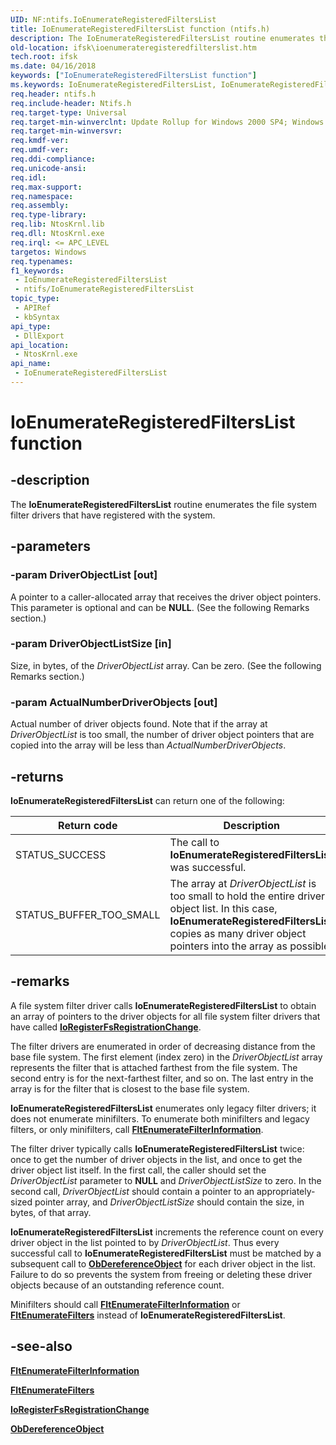 ```yaml
---
UID: NF:ntifs.IoEnumerateRegisteredFiltersList
title: IoEnumerateRegisteredFiltersList function (ntifs.h)
description: The IoEnumerateRegisteredFiltersList routine enumerates the file system filter drivers that have registered with the system.
old-location: ifsk\ioenumerateregisteredfilterslist.htm
tech.root: ifsk
ms.date: 04/16/2018
keywords: ["IoEnumerateRegisteredFiltersList function"]
ms.keywords: IoEnumerateRegisteredFiltersList, IoEnumerateRegisteredFiltersList routine [Installable File System Drivers], ifsk.ioenumerateregisteredfilterslist, ioref_b1530889-7d8a-4fd7-a7d3-954b1c7012ca.xml, ntifs/IoEnumerateRegisteredFiltersList
req.header: ntifs.h
req.include-header: Ntifs.h
req.target-type: Universal
req.target-min-winverclnt: Update Rollup for Windows 2000 SP4; Windows Server 2003 SP1
req.target-min-winversvr: 
req.kmdf-ver: 
req.umdf-ver: 
req.ddi-compliance: 
req.unicode-ansi: 
req.idl: 
req.max-support: 
req.namespace: 
req.assembly: 
req.type-library: 
req.lib: NtosKrnl.lib
req.dll: NtosKrnl.exe
req.irql: <= APC_LEVEL
targetos: Windows
req.typenames: 
f1_keywords:
 - IoEnumerateRegisteredFiltersList
 - ntifs/IoEnumerateRegisteredFiltersList
topic_type:
 - APIRef
 - kbSyntax
api_type:
 - DllExport
api_location:
 - NtosKrnl.exe
api_name:
 - IoEnumerateRegisteredFiltersList
---
```


# IoEnumerateRegisteredFiltersList function

## -description

The **IoEnumerateRegisteredFiltersList** routine enumerates the file system filter drivers that have registered with the system.

## -parameters

### -param DriverObjectList [out]

A pointer to a caller-allocated array that receives the driver object pointers. This parameter is optional and can be **NULL**. (See the following Remarks section.)

### -param DriverObjectListSize [in]

Size, in bytes, of the *DriverObjectList* array. Can be zero. (See the following Remarks section.)

### -param ActualNumberDriverObjects [out]

Actual number of driver objects found. Note that if the array at *DriverObjectList* is too small, the number of driver object pointers that are copied into the array will be less than *ActualNumberDriverObjects*.

## -returns

**IoEnumerateRegisteredFiltersList** can return one of the following:

| Return code | Description |
| ----------- | ----------- |
| STATUS_SUCCESS | The call to **IoEnumerateRegisteredFiltersList** was successful. |
| STATUS_BUFFER_TOO_SMALL | The array at *DriverObjectList* is too small to hold the entire driver object list. In this case, **IoEnumerateRegisteredFiltersList** copies as many driver object pointers into the array as possible. |

## -remarks

A file system filter driver calls **IoEnumerateRegisteredFiltersList** to obtain an array of pointers to the driver objects for all file system filter drivers that have called [**IoRegisterFsRegistrationChange**](nf-ntifs-ioregisterfsregistrationchange.md).

The filter drivers are enumerated in order of decreasing distance from the base file system. The first element (index zero) in the *DriverObjectList* array represents the filter that is attached farthest from the file system. The second entry is for the next-farthest filter, and so on. The last entry in the array is for the filter that is closest to the base file system.

**IoEnumerateRegisteredFiltersList** enumerates only legacy filter drivers; it does not enumerate minifilters. To enumerate both minifilters and legacy filters, or only minifilters, call [**FltEnumerateFilterInformation**](../fltkernel/nf-fltkernel-fltenumeratefilterinformation.md).

The filter driver typically calls **IoEnumerateRegisteredFiltersList** twice: once to get the number of driver objects in the list, and once to get the driver object list itself. In the first call, the caller should set the *DriverObjectList* parameter to **NULL** and *DriverObjectListSize* to zero. In the second call, *DriverObjectList* should contain a pointer to an appropriately-sized pointer array, and *DriverObjectListSize* should contain the size, in bytes, of that array.

**IoEnumerateRegisteredFiltersList** increments the reference count on every driver object in the list pointed to by *DriverObjectList*. Thus every successful call to **IoEnumerateRegisteredFiltersList** must be matched by a subsequent call to [**ObDereferenceObject**](../wdm/nf-wdm-obdereferenceobject.md) for each driver object in the list. Failure to do so prevents the system from freeing or deleting these driver objects because of an outstanding reference count.

Minifilters should call [**FltEnumerateFilterInformation**](../fltkernel/nf-fltkernel-fltenumeratefilterinformation.md) or [**FltEnumerateFilters**](../fltkernel/nf-fltkernel-fltenumeratefilters.md) instead of **IoEnumerateRegisteredFiltersList**.

## -see-also

[**FltEnumerateFilterInformation**](../fltkernel/nf-fltkernel-fltenumeratefilterinformation.md)

[**FltEnumerateFilters**](../fltkernel/nf-fltkernel-fltenumeratefilters.md)

[**IoRegisterFsRegistrationChange**](nf-ntifs-ioregisterfsregistrationchange.md)

[**ObDereferenceObject**](../wdm/nf-wdm-obdereferenceobject.md)

